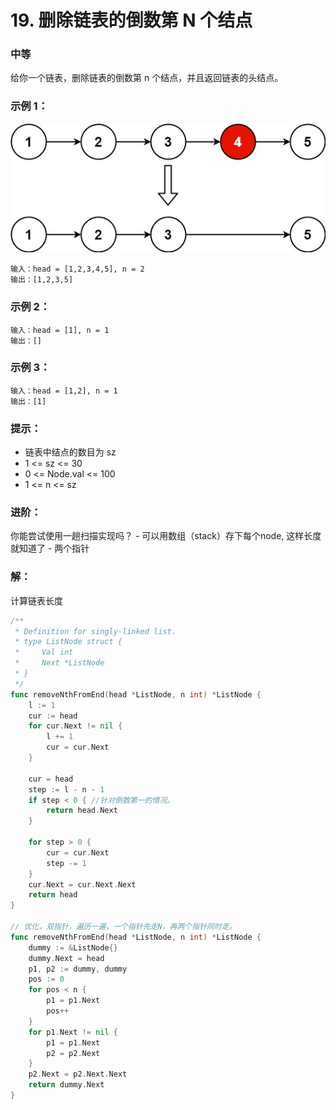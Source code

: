 # 19. 删除链表的倒数第 N 个结点

### 中等

给你一个链表，删除链表的倒数第 n 个结点，并且返回链表的头结点。

### 示例 1：
![remove](/file/img/remove_ex1.jpg)

    输入：head = [1,2,3,4,5], n = 2
    输出：[1,2,3,5]

### 示例 2：

    输入：head = [1], n = 1
    输出：[]

### 示例 3：

    输入：head = [1,2], n = 1
    输出：[1]

### 提示：
- 链表中结点的数目为 sz
- 1 <= sz <= 30
- 0 <= Node.val <= 100
- 1 <= n <= sz

### 进阶：
你能尝试使用一趟扫描实现吗？
    - 可以用数组（stack）存下每个node, 这样长度就知道了
    - 两个指针

### 解：
计算链表长度

```go
/**
 * Definition for singly-linked list.
 * type ListNode struct {
 *     Val int
 *     Next *ListNode
 * }
 */
func removeNthFromEnd(head *ListNode, n int) *ListNode {
	l := 1
	cur := head
	for cur.Next != nil {
		l += 1
		cur = cur.Next
	}

	cur = head
	step := l - n - 1
	if step < 0 { //针对倒数第一的情况。
		return head.Next
	}

	for step > 0 {
		cur = cur.Next
		step -= 1
	}
	cur.Next = cur.Next.Next
	return head
}

// 优化，双指针，遍历一遍，一个指针先走N，再两个指针同时走。
func removeNthFromEnd(head *ListNode, n int) *ListNode {
	dummy := &ListNode{}
	dummy.Next = head
	p1, p2 := dummy, dummy
	pos := 0
	for pos < n {
		p1 = p1.Next
		pos++
	}
	for p1.Next != nil {
		p1 = p1.Next
		p2 = p2.Next
	}
	p2.Next = p2.Next.Next
	return dummy.Next
}
```
